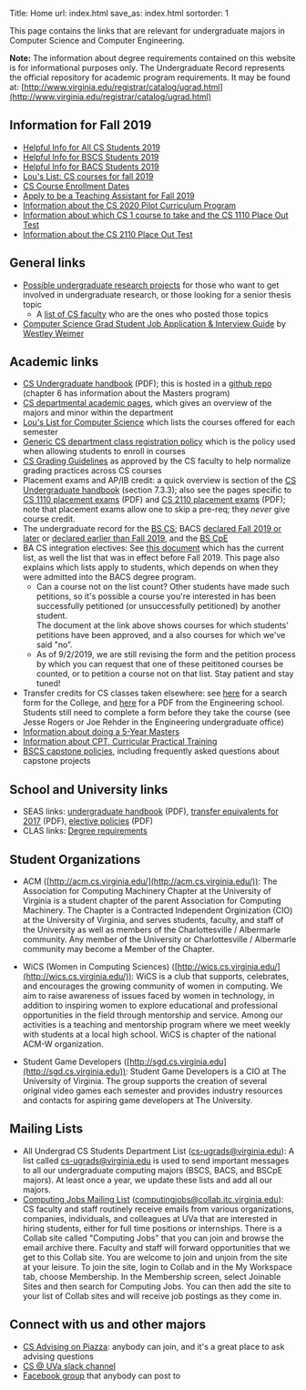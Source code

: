 Title: Home
url: index.html
save_as: index.html
sortorder: 1

This page contains the links that are relevant for undergraduate majors in Computer Science and Computer Engineering.

**Note:** The information about degree requirements contained on this website is for informational purposes only.  The Undergraduate Record  represents the official repository for academic program requirements. It may be found at: [http://www.virginia.edu/registrar/catalog/ugrad.html](http://www.virginia.edu/registrar/catalog/ugrad.html)

Information for Fall 2019
-------------------------

- [Helpful Info for All CS Students 2019](http://stardock.cs.virginia.edu/seas/CSHelpfulInfo-2019.pdf)
- [Helpful Info for BSCS Students 2019](http://stardock.cs.virginia.edu/seas/BSCS-Info-2019.pdf)
- [Helpful Info for BACS Students 2019](http://stardock.cs.virginia.edu/seas/BACS-Info-2019.pdf)
- [Lou's List: CS courses for fall 2019](http://rabi.phys.virginia.edu/mySIS/CS2/page.php?Type=Group&Group=CompSci)
- [CS Course Enrollment Dates](https://www.cs.virginia.edu/~cohoon/pdf/enroll-policy.pdf)
- [Apply to be a Teaching Assistant for Fall 2019](https://forms.gle/oLqu5khjXmGhF3er5)
- [Information about the CS 2020 Pilot Curriculum Program](http://pilot.cs.virginia.edu)
- [Information about which CS 1 course to take and the CS 1110 Place Out Test](http://stardock.cs.virginia.edu/seas/CS1110-PlacementTestInfo-2019.pdf)
- [Information about the CS 2110 Place Out Test](http://stardock.cs.virginia.edu/seas/CS2110-PlacementTestInfo-2019.pdf) 

General links
-------------

- [Possible undergraduate research projects](http://research.cs.virginia.edu/) for those who want to get involved in undergraduate research, or those looking for a senior thesis topic
    - A [list of CS faculty](https://engineering.virginia.edu/departments/computer-science/cs-people/faculty) who are the ones who posted those topics
- [Computer Science Grad Student Job Application & Interview Guide](http://www.cs.virginia.edu/~weimer/grad-job-guide/guide/index.html) by [Westley Weimer](http://www.cs.virginia.edu/~weimer/)


Academic links
--------------

- [CS Undergraduate handbook](http://handbook.cs.virginia.edu/ugrad-handbook.pdf) (PDF); this is hosted in a [github repo](https://github.com/uva-cs/ugrad-handbook/) (chapter 6 has information about the Masters program)
- [CS departmental academic pages](https://engineering.virginia.edu/departments/computer-science/academics), which gives an overview of the majors and minor within the department
- [Lou's List for Computer Science](http://rabi.phys.virginia.edu/mySIS/CS2/page.php?Type=Group&Group=CompSci) which lists the courses offered for each semester
- [Generic CS department class registration policy](https://engineering.virginia.edu/departments/computer-science/academics/computer-science-undergraduate-programs/registration) which is the policy used when allowing students to enroll in courses
- [CS Grading Guidelines](//ugrads.cs.virginia.edu/grading-guidelines.html) as approved by the CS faculty to help normalize grading practices across CS courses
- Placement exams and AP/IB credit: a quick overview is section of the [CS Undergraduate handbook](http://handbook.cs.virginia.edu/ugrad-handbook.pdf) (section 7.3.3); also see the pages specific to [CS 1110 placement exams](http://stardock.cs.virginia.edu/seas/CS1110-PlacementTestInfo-2019.pdf) (PDF) and [CS 2110 placement exams](http://stardock.cs.virginia.edu/seas/CS2110-PlacementTestInfo-2019.pdf) (PDF); note that placement exams allow one to skip a pre-req; they *never* give course credit.
- The undergraduate record for the [BS CS](http://records.ureg.virginia.edu/preview_program.php?catoid=47&poid=5916&returnto=3494); BACS [declared Fall 2019 or later](http://records.ureg.virginia.edu/preview_program.php?catoid=47&poid=5915&returnto=3494) or [declared earlier than Fall 2019](http://records.ureg.virginia.edu/preview_program.php?catoid=43&poid=5226), and the [BS CpE](http://records.ureg.virginia.edu/preview_program.php?catoid=47&poid=5914&returnto=3494)
- BA CS integration electives: See [this document](https://docs.google.com/spreadsheets/d/1rHhgqbZsCAGbNWcm-l7PZbdMOleLRJg4ABl1aYHAt9s/edit#gid=0) which has the current list, as well the list that was in effect before Fall 2019. This page also explains which lists apply to students, which depends on when they were admitted into the BACS degree program.
    - Can a course not on the list count?  Other students have made such petitions, so it's possible a course you're interested in has been successfully petitioned (or unsuccessfully petitioned) by another student.  
The document at the link above shows courses for which students' petitions have been approved, and a also courses for which we've said "no”.
    - As of 9/2/2019, we are still revising the form and the petition process by which you can request that one of these peititoned courses be counted, or to petition a course not on that list.  Stay patient and stay tuned!
- Transfer credits for CS classes taken elsewhere: see [here](http://ascs8.eservices.virginia.edu/asEquivs) for a search form for the College, and [here](http://www.seas.virginia.edu/undergrad/pdfs/Transfer_Equivalents_2017.pdf) for a PDF from the Engineering school.  Students still need to complete a form before they take the course (see Jesse Rogers or Joe Rehder in the Engineering undergraduate office)
- [Information about doing a 5-Year Masters](https://engineering.virginia.edu/departments/computer-science/academics/admissions/cs-graduate-admission/fifth-year-masters-faq)
- [Information about CPT, Curricular Practical Training](http://stardock.cs.virginia.edu/horton/CPT.html)
- [BSCS capstone policies](//ugrads.cs.virginia.edu/capstone.html), including frequently asked questions about capstone projects

School and University links
---------------------------

- SEAS links: [undergraduate handbook](http://www.seas.virginia.edu/advising/pdf/seas-undergraduate-handbook2016.pdf) (PDF),
  [transfer equivalents for 2017](http://www.seas.virginia.edu/undergrad/pdfs/Transfer_Equivalents_2017.pdf) (PDF),
  [elective policies](http://www.seas.virginia.edu/undergrad/orientation/pdfs/electives_2016.pdf) (PDF)
- CLAS links: [Degree requirements](http://college.as.virginia.edu/requirements)

Student Organizations
---------------------
- ACM ([http://acm.cs.virginia.edu/](http://acm.cs.virginia.edu/)): The Association for Computing Machinery Chapter at the University of Virginia is a student chapter of the parent Association for Computing Machinery. The Chapter is a Contracted Independent Orginization (CIO) at the University of Virginia, and serves students, faculty, and staff of the University as well as members of the Charlottesville / Albermarle community. Any member of the University or Charlottesville / Albermarle community may become a Member of the Chapter. 

- WiCS (Women in Computing Sciences) ([http://wics.cs.virginia.edu/](http://wics.cs.virginia.edu/)): WiCS is a club that supports, celebrates, and encourages the growing community of women in computing. We aim to raise awareness of issues faced by women in technology, in addition to inspiring women to explore educational and professional opportunities in the field through mentorship and service. Among our activities is a teaching and mentorship program where we meet weekly with students at a local high school. WiCS is chapter of the national ACM-W organization. 

- Student Game Developers ([http://sgd.cs.virginia.edu](http://sgd.cs.virginia.edu)): Student Game Developers is a CIO at The University of Virginia.  The group supports the creation of several original video games each semester and provides industry resources and contacts for aspiring game developers at The University.

Mailing Lists
-------------

- All Undergrad CS Students Department List (cs-ugrads@virginia.edu): A list called cs-ugrads@virginia.edu is used to send important messages to all our undergraduate computing majors (BSCS, BACS, and BSCpE majors). At least once a year, we update these lists and add all our majors. 
- [Computing Jobs Mailing List](https://collab.itc.virginia.edu/portal/site/c4e021cd-5ac5-4901-b1a3-3a99396dbd7d#) (computingjobs@collab.itc.virginia.edu): CS faculty and staff routinely receive emails from various organizations, companies, individuals, and colleagues at UVa that are interested in hiring students, either for full time positions or internships. There is a Collab site called "Computing Jobs" that you can join and browse the email archive there. Faculty and staff will forward opportunities that we get to this Collab site. You are welcome to join and unjoin from the site at your leisure. To join the site, login to Collab and in the My Workspace tab, choose Membership. In the Membership screen, select Joinable Sites and then search for Computing Jobs. You can then add the site to your list of Collab sites and will receive job postings as they come in. 


Connect with us and other majors
--------------------------------

- [CS Advising on Piazza](https://piazza.com/virginia/other/csadvising): anybody can join, and it's a great place to ask advising questions
- [CS @ UVa slack channel](https://uva-compsci.slack.com/)
- [Facebook group](https://www.facebook.com/groups/216856585086114) that anybody can post to
